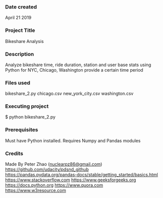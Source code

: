 ### Date created
April 21 2019

### Project Title
Bikeshare Analysis

### Description
Analyze bikeshare time, ride duration, station and user base stats using Python for NYC, Chicago, Washington provide a certain time period

### Files used
bikeshare_2.py
chicago.csv
new_york_city.csv
washington.csv

### Executing project
$ python bikeshare_2.py

### Prerequisites
Must have Python installed.
Requires Numpy and Pandas modules

### Credits
Made By Peter Zhao (nuclearpz86@gmail.com)
https://github.com/udacity/pdsnd_github
https://pandas.pydata.org/pandas-docs/stable/getting_started/basics.html
https://www.stackoverflow.com
https://www.geeksforgeeks.org
https://docs.python.org
https://www.quora.com
https://www.w3resource.com
